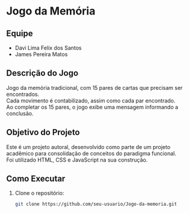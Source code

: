 # Jogo da Memória

## Equipe
- Davi Lima Felix dos Santos  
- James Pereira Matos

## Descrição do Jogo
Jogo da memória tradicional, com 15 pares de cartas que precisam ser encontrados.  
Cada movimento é contabilizado, assim como cada par encontrado.  
Ao completar os 15 pares, o jogo exibe uma mensagem informando a conclusão.

## Objetivo do Projeto
Este é um projeto autoral, desenvolvido como parte de um projeto acadêmico para consolidação de conceitos do paradigma funcional.  
Foi utilizado HTML, CSS e JavaScript na sua construção.

## Como Executar
1. Clone o repositório:
   ```bash
   git clone https://github.com/seu-usuario/Jogo-da-memoria.git
